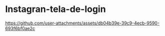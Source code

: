 # Instagran-tela-de-login



https://github.com/user-attachments/assets/db04b39e-39c9-4ecb-9590-693f6bf0ae2c

